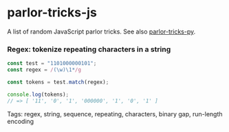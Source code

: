 # parlor-tricks-js
A list of random JavaScript parlor tricks.  See also [parlor-tricks-py](https://github.com/spaceaardvark/parlor-tricks-py/).

### Regex: tokenize repeating characters in a string

```javascript
const test = "1101000000101";
const regex = /(\w)\1*/g

const tokens = test.match(regex);

console.log(tokens); 
// => [ '11', '0', '1', '000000', '1', '0', '1' ]
```

Tags: regex, string, sequence, repeating, characters, binary gap, run-length encoding
